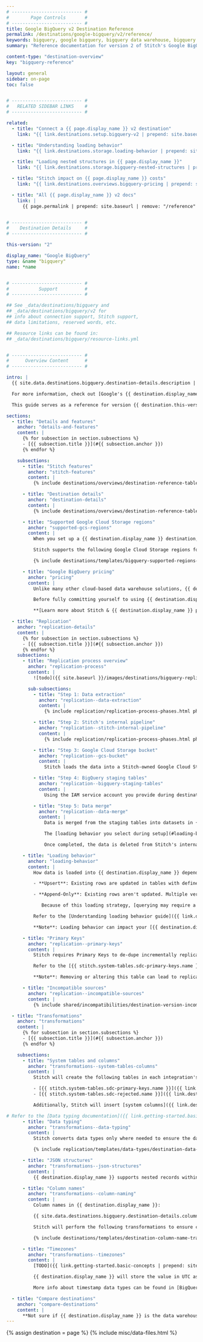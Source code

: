 ```yaml
---
# -------------------------- #
#        Page Controls       #
# -------------------------- #
title: Google BigQuery v2 Destination Reference
permalink: /destinations/google-bigquery/v2/reference/
keywords: bigquery, google bigquery, bigquery data warehouse, bigquery etl, etl to bigquery
summary: "Reference documentation for version 2 of Stitch's Google BigQuery destination, including info about Stitch features, replication, and transformations."

content-type: "destination-overview"
key: "bigquery-reference"

layout: general
sidebar: on-page
toc: false


# -------------------------- #
#   RELATED SIDEBAR LINKS    #
# -------------------------- #

related:
  - title: "Connect a {{ page.display_name }} v2 destination"
    link: "{{ link.destinations.setup.bigquery-v2 | prepend: site.baseurl }}"

  - title: "Understanding loading behavior"
    link: "{{ link.destinations.storage.loading-behavior | prepend: site.baseurl }}"

  - title: "Loading nested structures in {{ page.display_name }}"
    link: "{{ link.destinations.storage.bigquery-nested-structures | prepend: site.baseurl }}"

  - title: "Stitch impact on {{ page.display_name }} costs"
    link: "{{ link.destinations.overviews.bigquery-pricing | prepend: site.baseurl }}"

  - title: "All {{ page.display_name }} v2 docs"
    link: |
      {{ page.permalink | prepend: site.baseurl | remove: "/reference" }}


# -------------------------- #
#    Destination Details     #
# -------------------------- #

this-version: "2"

display_name: "Google BigQuery"
type: &name "bigquery"
name: *name


# -------------------------- #
#           Support          #
# -------------------------- #

## See _data/destinations/bigquery and 
## _data/destinations/bigquery/v2 for
## info about connection support, Stitch support,
## data limitations, reserved words, etc.

## Resource links can be found in:
## _data/destinations/bigquery/resource-links.yml


# -------------------------- #
#      Overview Content      #
# -------------------------- #

intro: |
  {{ site.data.destinations.bigquery.destination-details.description | flatify }}

  For more information, check out [Google's {{ destination.display_name }} overview]({{ site.data.destinations.bigquery.resource-links.what-is-bq }}){:target="new"}.

  This guide serves as a reference for version {{ destination.this-version }} of Stitch's {{ destination.display_name }} destination.

sections:
  - title: "Details and features"
    anchor: "details-and-features"
    content: |
      {% for subsection in section.subsections %}
      - [{{ subsection.title }}](#{{ subsection.anchor }})
      {% endfor %}

    subsections:
      - title: "Stitch features"
        anchor: "stitch-features"
        content: |
          {% include destinations/overviews/destination-reference-table.html category="stitch-details" %}

      - title: "Destination details"
        anchor: "destination-details"
        content: |
          {% include destinations/overviews/destination-reference-table.html category="destination-details" %}

      - title: "Supported Google Cloud Storage regions"
        anchor: "supported-gcs-regions"
        content: |
          When you set up a {{ destination.display_name }} destination, you'll select a Google Storage location. This determines the location of the internal Google Storage bucket Stitch uses during the replication process.

          Stitch supports the following Google Cloud Storage regions for version {{ destination.this-version }} of the {{ destination.display_name }} destination:

          {% include destinations/templates/bigquery-supported-regions-table.html %}

      - title: "Google BigQuery pricing"
        anchor: "pricing"
        content: |
          Unlike many other cloud-based data warehouse solutions, {{ destination.display_name }}'s pricing model is based on **usage** and not a fixed-rate. This means that your bill can vary over time. 

          Before fully committing yourself to using {{ destination.display_name }} as your data warehouse, we recommend familiarizing yourself with the {{ destination.display_name }} pricing model and how using Stitch may impact your costs.

          **[Learn more about Stitch & {{ destination.display_name }} pricing]({{ link.destinations.overviews.bigquery-pricing | prepend: site.baseurl }})**

  - title: "Replication"
    anchor: "replication-details"
    content: |
      {% for subsection in section.subsections %}
      - [{{ subsection.title }}](#{{ subsection.anchor }})
      {% endfor %}
    subsections:
      - title: "Replication process overview"
        anchor: "replication-process"
        content: |
          ![todo]({{ site.baseurl }}/images/destinations/bigquery-replication-process.png)

        sub-subsections:
          - title: "Step 1: Data extraction"
            anchor: "replication--data-extraction"
            content: |
              {% include replication/replication-process-phases.html phase="data-extraction" %}

          - title: "Step 2: Stitch's internal pipeline"
            anchor: "replication--stitch-internal-pipeline"
            content: |
              {% include replication/replication-process-phases.html phase="internal-pipeline" %}

          - title: "Step 3: Google Cloud Storage bucket"
            anchor: "replication--gcs-bucket"
            content: |
              Stitch loads the data into a Stitch-owned Google Cloud Storage (GCS) bucket in the [region you select during destination setup](#supported-gcs-regions).

          - title: "Step 4: BigQuery staging tables"
            anchor: "replication--bigquery-staging-tables"
            content: |
              Using the IAM service account you provide during destination setup, data is read and transferred from the GCS bucket to staging tables in {{ destination.display_name }}. Staging tables from previous loads are deleted before the new load begins.

          - title: "Step 5: Data merge"
            anchor: "replication--data-merge"
            content: |
              Data is merged from the staging tables into datasets in {{ destination.display_name }}.

              The [loading behavior you select during setup](#loading-behavior) determines not only what the data looks like in the destination, but the method Stitch uses to load it. **Note**: The loading behavior can also affect your [{{ destination.display_name }} costs]({{ link.destinations.overviews.bigquery-pricing | prepend: site.baseurl | append:"#bigquery-query-pricing" }}).

              Once completed, the data is deleted from Stitch's internal GCS bucket.

      - title: "Loading behavior"
        anchor: "loading-behavior"
        content: |
          How data is loaded into {{ destination.display_name }} depends on the **Loading behavior** setting you define during destination setup:

          - **Upsert**: Existing rows are updated in tables with defined Primary Keys. A single version of a row will exist in the table.

          - **Append-Only**: Existing rows aren't updated. Multiple versions of a row can exist in a table, creating a log of how a row changed over time.

             Because of this loading strategy, [querying may require a different strategy]({{ link.replication.append-only | prepend: site.baseurl }}) than usual. Using some of the system columns Stitch inserts into tables will enable you to locate the latest version of a record at query time.

          Refer to the [Understanding loading behavior guide]({{ link.destinations.storage.loading-behavior | prepend: site.baseurl }}) for more info.

          **Note**: Loading behavior can impact your [{{ destination.display_name }} costs]({{ link.destinations.overviews.bigquery-pricing | prepend: site.baseurl | append:"#bigquery-query-pricing" }}).

      - title: "Primary Keys"
        anchor: "replication--primary-keys"
        content: |
          Stitch requires Primary Keys to de-dupe incrementally replicated data. To ensure Primary Key data is available, Stitch creates an `{{ stitch.system-tables.sdc-primary-keys.name }}`table in every integration dataset. This table contains a list of all tables in an integration's dataset and the columns those tables use as Primary Keys.

          Refer to the [{{ stitch.system-tables.sdc-primary-keys.name }} table documentation]({{ link.destinations.storage.primary-key-system-table | prepend: site.baseurl }}) for more info.

          **Note**: Removing or altering this table can lead to replication issues.

      - title: "Incompatible sources"
        anchor: "replication--incompatible-sources"
        content: |
          {% include shared/incompatibilities/destination-version-incompatibilities.html %}

  - title: "Transformations"
    anchor: "transformations"
    content: |
      {% for subsection in section.subsections %}
      - [{{ subsection.title }}](#{{ subsection.anchor }})
      {% endfor %}

    subsections:
      - title: "System tables and columns"
        anchor: "transformations--system-tables-columns"
        content: |
          Stitch will create the following tables in each integration's dataset:

          - [{{ stitch.system-tables.sdc-primary-keys.name }}]({{ link.destinations.storage.primary-key-system-table | prepend: site.baseurl }})
          - [{{ stitch.system-tables.sdc-rejected.name }}]({{ link.destinations.storage.rejected-records | prepend: site.baseurl }})

          Additionally, Stitch will insert [system columns]({{ link.destinations.storage.system-tables-and-columns | prepend: site.baseurl }}) (prepended with `{{ system-column.prefix }}`) into each table.

# Refer to the [Data typing documentation]({{ link.getting-started.basic-concepts | prepend: site.baseurl | append: "#data-typing" }}) for more info.
      - title: "Data typing"
        anchor: "transformations--data-typing"
        content: |
          Stitch converts data types only where needed to ensure the data is accepted by {{ destination.display_name }}. In the table below are the data types Stitch supports for {{ destination.display_name }} destinations, and the Stitch types they map to.

          {% include replication/templates/data-types/destination-data-types.html display-intro=true %}

      - title: "JSON structures"
        anchor: "transformations--json-structures"
        content: |
          {{ destination.display_name }} supports nested records within tables, whether it's a single record or repeated values. Refer to the [{{ destination.display_name }} and Storing Nested Data Structures documentation]({{ link.destinations.storage.bigquery-nested-structures | prepend: site.baseurl }}) for more info and examples.

      - title: "Column names"
        anchor: "transformations--column-naming"
        content: |
          Column names in {{ destination.display_name }}:

          {{ site.data.destinations.bigquery.destination-details.column-name-rules | flatify | markdownify }}

          Stitch will perform the following transformations to ensure column names [adhere to the rules imposed by {{ destination.display_name }}](https://cloud.google.com/bigquery/docs/schemas#column_names){:target="new"}:

          {% include destinations/templates/destination-column-name-transformations.html %}

      - title: "Timezones"
        anchor: "transformations--timezones"
        content: |
          [TODO]({{ link.getting-started.basic-concepts | prepend: site.baseurl | append: "#timezones" }})

          {{ destination.display_name }} will store the value in UTC as `TIMESTAMP`.

          More info about timestamp data types can be found in [BigQuery's documentation](https://cloud.google.com/bigquery/docs/reference/standard-sql/data-types#timestamp-type){:target="new"}.

  - title: "Compare destinations"
    anchor: "compare-destinations"
    content: |
      **Not sure if {{ destination.display_name }} is the data warehouse for you?** Check out the [Choosing a Stitch Destination]({{ link.destinations.overviews.choose-destination | prepend: site.baseurl }}) guide to compare each of Stitch's destination offerings.
---
```

{% assign destination = page %}
{% include misc/data-files.html %}